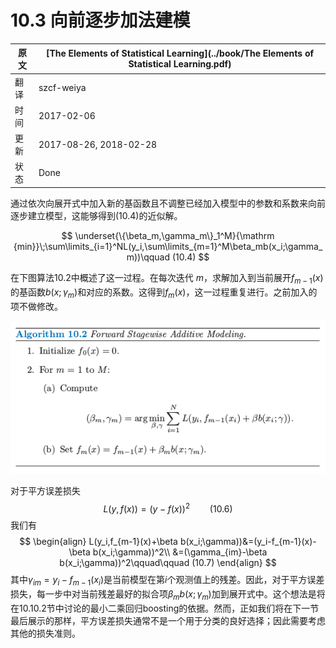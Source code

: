 # 10.3 向前逐步加法建模

| 原文   | [The Elements of Statistical Learning](../book/The Elements of Statistical Learning.pdf) |
| ---- | ---------------------------------------- |
| 翻译   | szcf-weiya                               |
| 时间   | 2017-02-06                               |
| 更新   | 2017-08-26, 2018-02-28                               |
| 状态 | Done|

通过依次向展开式中加入新的基函数且不调整已经加入模型中的参数和系数来向前逐步建立模型，这能够得到(10.4)的近似解。

$$
\underset{\{\beta_m,\gamma_m\}_1^M}{\mathrm {min}}\;\sum\limits_{i=1}^NL(y_i,\sum\limits_{m=1}^M\beta_mb(x_i;\gamma_m))\qquad (10.4)
$$

在下图算法10.2中概述了这一过程。在每次迭代 $m$，求解加入到当前展开$f_{m-1}(x)$的基函数$b(x;\gamma_m)$和对应的系数。这得到$f_m(x)$，这一过程重复进行。之前加入的项不做修改。

![](../img/10/alg10.2.png)

对于平方误差损失
$$
L(y,f(x))=(y-f(x))^2\qquad (10.6)
$$
我们有
$$
\begin{align}
L(y_i,f_{m-1}(x)+\beta b(x_i;\gamma))&=(y_i-f_{m-1}(x)-\beta b(x_i;\gamma))^2\\
&=(\gamma_{im}-\beta b(x_i;\gamma))^2\qquad\qquad (10.7)
\end{align}
$$
其中$\gamma_{im}=y_i-f_{m-1}(x_i)$是当前模型在第$i$个观测值上的残差。因此，对于平方误差损失，每一步中对当前残差最好的拟合项$\beta_m b(x;\gamma_m)$加到展开式中。这个想法是将在10.10.2节中讨论的最小二乘回归boosting的依据。然而，正如我们将在下一节最后展示的那样，平方误差损失通常不是一个用于分类的良好选择；因此需要考虑其他的损失准则。
